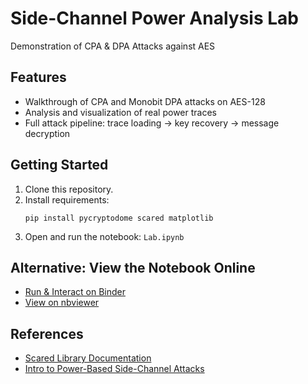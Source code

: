 # Side-Channel Power Analysis Lab
Demonstration of CPA &amp; DPA Attacks against AES

## Features

- Walkthrough of CPA and Monobit DPA attacks on AES-128
- Analysis and visualization of real power traces
- Full attack pipeline: trace loading -> key recovery -> message decryption

## Getting Started

1. Clone this repository.
2. Install requirements:  
   ```
   pip install pycryptodome scared matplotlib
   ```
3. Open and run the notebook: `Lab.ipynb`

## Alternative: View the Notebook Online
- [Run & Interact on Binder](https://mybinder.org/v2/gh/Red91K/Side-Channel-Power-Analysis-Lab/HEAD?urlpath=%2Fdoc%2Ftree%2FLab.ipynb)
- [View on nbviewer](https://nbviewer.org/github/Red91K/Side-Channel-Power-Analysis-Lab/blob/main/Lab.ipynb)  

## References

- [Scared Library Documentation](https://eshard.gitlab.io/scared/guides/dpa_v2_attack.html)
- [Intro to Power-Based Side-Channel Attacks](https://www.allaboutcircuits.com/technical-articles/a-basic-introduction-to-power-based-side-channel-attacks/)
